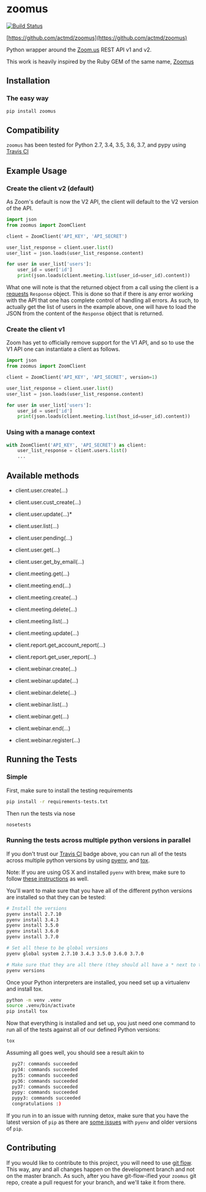 # zoomus

[![Build Status](https://travis-ci.org/actmd/zoomus.svg?branch=master)](https://travis-ci.org/actmd/zoomus)

[https://github.com/actmd/zoomus](https://github.com/actmd/zoomus)

Python wrapper around the [Zoom.us](http://zoom.us) REST API v1 and v2.

This work is heavily inspired by the Ruby GEM of the same name, [Zoomus](https://github.com/mllocs/zoomus)

## Installation

### The easy way

```sh
pip install zoomus
```

## Compatibility

`zoomus` has been tested for Python 2.7, 3.4, 3.5, 3.6, 3.7, and pypy using [Travis CI](https://travis-ci.org/actmd/zoomus)

## Example Usage

### Create the client v2 (default)

As Zoom's default is now the V2 API, the client will default to the V2 version of the API.

```python
import json
from zoomus import ZoomClient

client = ZoomClient('API_KEY', 'API_SECRET')

user_list_response = client.user.list()
user_list = json.loads(user_list_response.content)

for user in user_list['users']:
    user_id = user['id']
    print(json.loads(client.meeting.list(user_id=user_id).content))
```

What one will note is that the returned object from a call using the client is a [requests](https://pypi.org/project/requests/) `Response` object. This is done so that if there is any error working with the API that one has complete control of handling all errors. As such, to actually get the list of users in the example above, one will have to load the JSON from the content of the `Response` object that is returned.

### Create the client v1

Zoom has yet to officially remove support for the V1 API, and so to use the V1 API one can instantiate a client as follows.

```python
import json
from zoomus import ZoomClient

client = ZoomClient('API_KEY', 'API_SECRET', version=1)

user_list_response = client.user.list()
user_list = json.loads(user_list_response.content)

for user in user_list['users']:
    user_id = user['id']
    print(json.loads(client.meeting.list(host_id=user_id).content))
```

### Using with a manage context

```python
with ZoomClient('API_KEY', 'API_SECRET') as client:
    user_list_response = client.users.list()
    ...
```

## Available methods

* client.user.create(...)
* client.user.cust_create(...)
* client.user.update(...)*
* client.user.list(...)
* client.user.pending(...)
* client.user.get(...)
* client.user.get_by_email(...)

* client.meeting.get(...)
* client.meeting.end(...)
* client.meeting.create(...)
* client.meeting.delete(...)
* client.meeting.list(...)
* client.meeting.update(...)

* client.report.get_account_report(...)
* client.report.get_user_report(...)

* client.webinar.create(...)
* client.webinar.update(...)
* client.webinar.delete(...)
* client.webinar.list(...)
* client.webinar.get(...)
* client.webinar.end(...)
* client.webinar.register(...)

## Running the Tests

### Simple

First, make sure to install the testing requirements

```sh
pip install -r requirements-tests.txt
```

Then run the tests via nose

```sh
nosetests
```

### Running the tests across multiple python versions in parallel

If you don't trust our [Travis CI](https://travis-ci.org/actmd/zoomus) badge above, you can run all of the tests across multiple python versions by using [pyenv](https://github.com/yyuu/pyenv), and [tox](https://pypi.python.org/pypi/tox).

Note: If you are using OS X and installed `pyenv` with brew, make sure to follow [these instructions](https://github.com/pyenv/pyenv#homebrew-on-macos) as well.

You'll want to make sure that you have all of the different python versions are installed so that they can be tested:

```sh
# Install the versions
pyenv install 2.7.10
pyenv install 3.4.3
pyenv install 3.5.0
pyenv install 3.6.0
pyenv install 3.7.0

# Set all these to be global versions
pyenv global system 2.7.10 3.4.3 3.5.0 3.6.0 3.7.0

# Make sure that they are all there (they should all have a * next to them)
pyenv versions
```

Once your Python interpreters are installed, you need set up a virtualenv and install tox.

```sh
python -m venv .venv
source .venv/bin/activate
pip install tox
```

Now that everything is installed and set up, you just need one command to run all of the tests against all of our defined Python versions:

```sh
tox
```

Assuming all goes well, you should see a result akin to

```sh
  py27: commands succeeded
  py34: commands succeeded
  py35: commands succeeded
  py36: commands succeeded
  py37: commands succeeded
  pypy: commands succeeded
  pypy3: commands succeeded
  congratulations :)
```

If you run in to an issue with running detox, make sure that you have the latest version of `pip` as there are [some issues](https://github.com/yyuu/pyenv/issues/531) with `pyenv` and older versions of `pip`.

## Contributing

If you would like to contribute to this project, you will need to use [git flow](https://github.com/nvie/gitflow). This way, any and all changes happen on the development branch and not on the master branch. As such, after you have git-flow-ified your `zoomus` git repo, create a pull request for your branch, and we'll take it from there.

